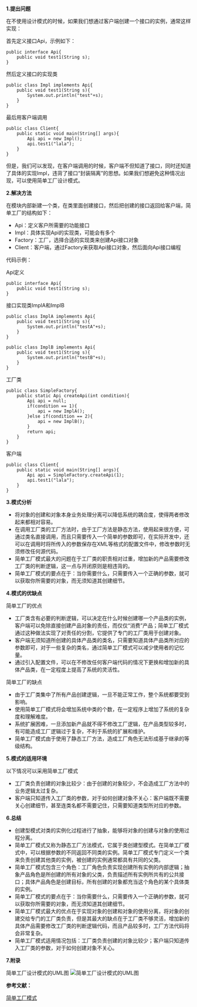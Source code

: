 **1.提出问题**

在不使用设计模式的时候，如果我们想通过客户端创建一个接口的实例，通常这样实现：

首先定义接口Api，示例如下：
```
public interface Api{
	public void test1(String s);
}
```

然后定义接口的实现类
```
public class Impl implements Api{
	public void test1(String s){
		System.out.println("test"+s);
	}
}
```

最后用客户端调用
```
public class Client{
	public static void main(String[] args){
		Api api = new Impl();
		api.test1("lala");
	}
}
```

但是，我们可以发现，在客户端调用的时候，客户端不但知道了接口，同时还知道了具体的实现Impl，违背了接口“封装隔离”的思想。如果我们想避免这种情况出现，可以使用简单工厂设计模式。

**2.解决方法**

在模块内部新建一个类，在类里面创建接口，然后把创建的接口返回给客户端，简单工厂的结构如下：

* Api：定义客户所需要的功能接口
* Impl：具体实现Api的实现类，可能会有多个
* Factory：工厂，选择合适的实现类来创建Api接口对象
* Client：客户端，通过Factory来获取Api接口对象，然后面向Api接口编程

代码示例：

Api定义
```
public interface Api{
	public void test1(String s);
}
```

接口实现类ImplA和ImplB
```
public class ImplA implements Api{
	public void test1(String s){
		System.out.println("testA"+s);
	}
}
```
```
public class ImplB implements Api{
	public void test1(String s){
		System.out.println("testB"+s);
	}
}
```

工厂类
```
public class SimpleFactory{
	public static Api createApi(int condition){
		Api api = null;
		if(condition == 1){
			api = new ImplA();
		}else if(condition == 2){
			api = new ImplB();
		}
		return api;
	}
}
```

客户端
```
public class Client{
	public static void main(String[] args){
		Api api = SimpleFactory.createApi(1);
		api.test1("lala");
	}
}
```

**3.模式分析**

* 将对象的创建和对象本身业务处理分离可以降低系统的耦合度，使得两者修改起来都相对容易。
* 在调用工厂类的工厂方法时，由于工厂方法是静态方法，使用起来很方便，可通过类名直接调用，而且只需要传入一个简单的参数即可，在实际开发中，还可以在调用时将所传入的参数保存在XML等格式的配置文件中，修改参数时无须修改任何源代码。
* 简单工厂模式最大的问题在于工厂类的职责相对过重，增加新的产品需要修改工厂类的判断逻辑，这一点与开闭原则是相违背的。
* 简单工厂模式的要点在于：当你需要什么，只需要传入一个正确的参数，就可以获取你所需要的对象，而无须知道其创建细节。

**4.模式的优缺点**

简单工厂的优点
* 工厂类含有必要的判断逻辑，可以决定在什么时候创建哪一个产品类的实例，客户端可以免除直接创建产品对象的责任，而仅仅“消费”产品；简单工厂模式通过这种做法实现了对责任的分割，它提供了专门的工厂类用于创建对象。
* 客户端无须知道所创建的具体产品类的类名，只需要知道具体产品类所对应的参数即可，对于一些复杂的类名，通过简单工厂模式可以减少使用者的记忆量。
* 通过引入配置文件，可以在不修改任何客户端代码的情况下更换和增加新的具体产品类，在一定程度上提高了系统的灵活性。

简单工厂的缺点
* 由于工厂类集中了所有产品创建逻辑，一旦不能正常工作，整个系统都要受到影响。
* 使用简单工厂模式将会增加系统中类的个数，在一定程序上增加了系统的复杂度和理解难度。
* 系统扩展困难，一旦添加新产品就不得不修改工厂逻辑，在产品类型较多时，有可能造成工厂逻辑过于复杂，不利于系统的扩展和维护。
* 简单工厂模式由于使用了静态工厂方法，造成工厂角色无法形成基于继承的等级结构。

**5.模式的适用环境**

以下情况可以采用简单工厂模式
* 工厂类负责创建的对象比较少：由于创建的对象较少，不会造成工厂方法中的业务逻辑太过复杂。
* 客户端只知道传入工厂类的参数，对于如何创建对象不关心：客户端既不需要关心创建细节，甚至连类名都不需要记住，只需要知道类型所对应的参数。

**6.总结**
* 创建型模式对类的实例化过程进行了抽象，能够将对象的创建与对象的使用过程分离。
* 简单工厂模式又称为静态工厂方法模式，它属于类创建型模式。在简单工厂模式中，可以根据参数的不同返回不同类的实例。简单工厂模式专门定义一个类来负责创建其他类的实例，被创建的实例通常都具有共同的父类。
* 简单工厂模式包含三个角色：工厂角色负责实现创建所有实例的内部逻辑；抽象产品角色是所创建的所有对象的父类，负责描述所有实例所共有的公共接口；具体产品角色是创建目标，所有创建的对象都充当这个角色的某个具体类的实例。
* 简单工厂模式的要点在于：当你需要什么，只需要传入一个正确的参数，就可以获取你所需要的对象，而无须知道其创建细节。
* 简单工厂模式最大的优点在于实现对象的创建和对象的使用分离，将对象的创建交给专门的工厂类负责，但是其最大的缺点在于工厂类不够灵活，增加新的具体产品需要修改工厂类的判断逻辑代码，而且产品较多时，工厂方法代码将会非常复杂。
* 简单工厂模式适用情况包括：工厂类负责创建的对象比较少；客户端只知道传入工厂类的参数，对于如何创建对象不关心。

**7.附录**

简单工厂设计模式的UML图
![简单工厂设计模式的UML图](http://oqpebjwqa.bkt.clouddn.com/%E7%AE%80%E5%8D%95%E5%B7%A5%E5%8E%82UML.png)

**参考文献：**

[简单工厂模式](http://design-patterns.readthedocs.io/zh_CN/latest/creational_patterns/simple_factory.html)
